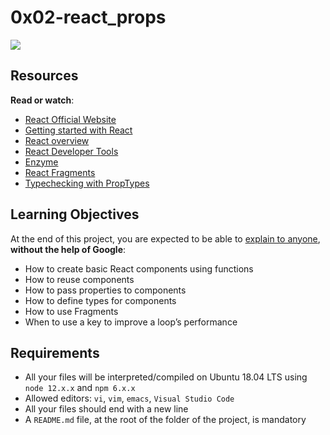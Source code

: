 0x02-react_props
================

![](https://s3.amazonaws.com/alx-intranet.hbtn.io/uploads/medias/2019/12/cd505f5320193e7f187e.jpeg?X-Amz-Algorithm=AWS4-HMAC-SHA256&X-Amz-Credential=AKIARDDGGGOUSBVO6H7D%2F20230129%2Fus-east-1%2Fs3%2Faws4_request&X-Amz-Date=20230129T115935Z&X-Amz-Expires=86400&X-Amz-SignedHeaders=host&X-Amz-Signature=e6412acd7988c3fa554573af061474bb418dc1842238ead9be303ca8a7e1ed92)

Resources
---------

**Read or watch**:

*   [React Official Website](/rltoken/-dfdrcv0Ms4XDZy4YZ9mEw "React Official Website")
*   [Getting started with React](/rltoken/ASa6F8XX2jbBmfw0Ka4DtQ "Getting started with React")
*   [React overview](/rltoken/iabid2dCPtK_N-UpDnmcJA "React overview")
*   [React Developer Tools](/rltoken/2vQpS-pQNQ474_yClKpi2w "React Developer Tools")
*   [Enzyme](/rltoken/qsgGsN2WTikhObfGDALAeA "Enzyme")
*   [React Fragments](/rltoken/SgREL186-Dva8j-rT099sw "React Fragments")
*   [Typechecking with PropTypes](/rltoken/bZm1DeolwnK9dHCRFhq-Qw "Typechecking with PropTypes")

Learning Objectives
-------------------

At the end of this project, you are expected to be able to [explain to anyone](/rltoken/PQrFhntTL54XShx3kANO4A "explain to anyone"), **without the help of Google**:

*   How to create basic React components using functions
*   How to reuse components
*   How to pass properties to components
*   How to define types for components
*   How to use Fragments
*   When to use a key to improve a loop’s performance

Requirements
------------

*   All your files will be interpreted/compiled on Ubuntu 18.04 LTS using `node 12.x.x` and `npm 6.x.x`
*   Allowed editors: `vi`, `vim`, `emacs`, `Visual Studio Code`
*   All your files should end with a new line
*   A `README.md` file, at the root of the folder of the project, is mandatory